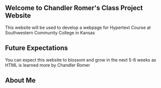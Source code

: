 ## Welcome to Chandler Romer's Class Project Website

This website will be used to develop a webpage for Hypertext Course at Southwestern Community College in Kansas

## Future Expectations

You can expect this website to blossom and grow in the next 5-6 weeks as HTML is learned more by Chandler Romer

## About Me
